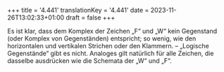 +++
title = '4.441'
translationKey = '4.441'
date = 2023-11-26T13:02:33+01:00
draft = false
+++

Es ist klar, dass dem Komplex der Zeichen „F“ und „W“ kein Gegenstand (oder Komplex von Gegenständen) entspricht; so wenig, wie den horizontalen und vertikalen Strichen oder den Klammern. – „Logische Gegenstände“ gibt es nicht.
Analoges gilt natürlich für alle Zeichen, die dasselbe ausdrücken wie die Schemata der „W“ und „F“.
